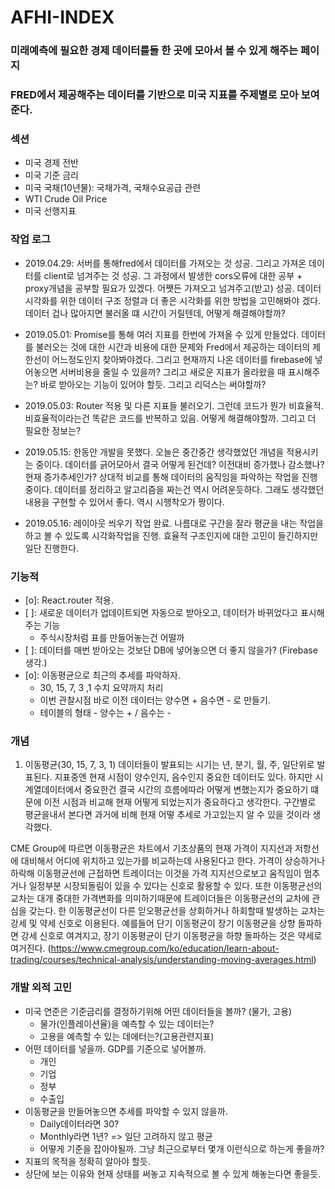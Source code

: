 # AFHI-INDEX
### 미래예측에 필요한 경제 데이터를들 한 곳에 모아서 볼 수 있게 해주는 페이지
### FRED에서 제공해주는 데이터를 기반으로 미국 지표를 주제별로 모아 보여준다.

### 섹션
- 미국 경제 전반
- 미국 기준 금리
- 미국 국채(10년물): 국채가격, 국채수요공급 관련
- WTI Crude Oil Price
- 미국 선행지표

### 작업 로그
- 2019.04.29: 서버를 통해fred에서 데이터를 가져오는 것 성공. 그리고 가져온 데이터를 client로 넘겨주는 것 성공. 그 과정에서 발생한 cors오류에 대한 공부 + proxy개념을 공부할 필요가 있겠다. 어쨋든 가져오고 넘겨주고(받고) 성공. 데이터 시각화를 위한 데이터 구조 정렬과 더 좋은 시각화를 위한 방법을 고민해봐야 겠다. 데이터 겁나 많아지면 불러올 떄 시간이 거릴텐데, 어떻게 해결해야할까?

- 2019.05.01: Promise를 통해 여러 지표를 한번에 가져올 수 있게 만들었다. 데이터를 불러오는 것에 대한 시간과 비용에 대한 문제와 Fred에서 제공하는 데이터의 제한선이 어느정도인지 찾아봐야겠다. 그리고 현재까지 나온 데이터를 firebase에 넣어놓으면 서버비용을 줄일 수 있을까? 그리고 새로운 지표가 올라왔을 때 표시해주는? 바로 받아오는 기능이 있어야 할듯. 그리고 리덕스는 써야할까?

- 2019.05.03: Router 적용 및 다른 지표들 불러오기. 그런데 코드가 뭔가 비효율적. 비효율적이라는건 똑같은 코드를 반복하고 있음. 어떻게 해결해야할까. 그리고 더 필요한 정보는?

- 2019.05.15: 한동안 개발을 못했다. 오늘은 중간중간 생각했었던 개념을 적용시키는 중이다. 데이터를 긁어모아서 결국 어떻게 된건데? 이전대비 증가했나 감소했나? 현재 증가추세인가? 상대적 비교를 통해 데이터의 움직임을 파악하는 작업을 진행중이다. 데이터를 정리하고 알고리즘을 짜는건 역시 어려운듯하다. 그래도 생각했던 내용을 구현할 수 있어서 좋다. 역시 시행착오가 짱이다.

- 2019.05.16: 레이아웃 씌우기 작업 완료. 나름대로 구간을 잘라 평균을 내는 작업을하고 볼 수 있도록 시각화작업을 진행. 효율적 구조인지에 대한 고민이 들긴하지만 일단 진행한다.

### 기능적 
* [o]: React.router 적용.
* [ ]: 새로운 데이터가 업데이트되면 자동으로 받아오고, 데이터가 바뀌었다고 표시해주는 기능
    * 주식시장처럼 표를 만들어놓는건 어떨까
* [ ]: 데이터를 매번 받아오는 것보단 DB에 넣어놓으면 더 좋지 않을가? (Firebase 생각.)
* [o]: 이동평균으로 최근의 추세를 파악하자.
  * 30, 15, 7, 3 ,1 수치 요약까지 처리
  * 이번 관찰시점 바로 이전 데이터는 양수면 + 음수면 - 로 만들기.
  * 테이블의 형태 - 양수는 + / 음수는 -

### 개념

1. 이동평균(30, 15, 7, 3, 1)
데이터들이 발표되는 시기는 년, 분기, 월, 주, 일단위로 발표된다. 지표중엔 현재 시점이 양수인지, 음수인지 중요한 데이터도 있다. 하지만 시계열데이터에서 중요한건 결국 시간의 흐름에따라 어떻게 변했는지가 중요하기 떄문에 이전 시점과 비교해 현재 어떻게 되었는지가 중요하다고 생각한다. 구간별로 평균을내서 본다면 과거에 비해 현재 어떻 추세로 가고있는지 알 수 있을 것이라 생각했다.

  CME Group에 따르면 이동평균은 차트에서 기초상품의 현재 가격이 지지선과 저항선에 대비해서 어디에 위치하고 있는가를 비교하는데 사용된다고 한다. 가격이 상승하거나 하락해 이동평균선에 근접하면 트레이더는 이것을 가격 지지선으로보고 움직임이 멈추거나 일정부분 시장되돌림이 있을 수 있다는 신호로 활용할 수 있다. 또한 이동평균선의 교차는 대개 중대한 가격변화를 의미하기때문에 트레이더들은 이동평균선의 교차에 관심을 갖는다. 한 이동평균선이 다른 읻오평균선을 상회하거나 하회할때 발생하는 교차는 강세 및 약세 신호로 이용된다. 예를들어 단기 이동평균이 장기 이동평균을 상향 돌파하면 강세 신호로 여겨지고, 장기 이동평균이 단기 이동평균을 하향 돌파하는 것은 약세로 여거진다. (https://www.cmegroup.com/ko/education/learn-about-trading/courses/technical-analysis/understanding-moving-averages.html)

### 개발 외적 고민
* 미국 연준은 기준금리를 결정하기위해 어떤 데이터들을 볼까? (물가, 고용)
  * 물가(인플레이션율)을 예측할 수 있는 데이터는?
  * 고용을 예측할 수 있는 데에터는?(고용관련지표)
* 어떤 데이터를 넣을까. GDP를 기준으로 넣어볼까.
  * 개인
  * 기업
  * 정부
  * 수출입
* 이동평균을 만들어놓으면 추세를 파악할 수 있지 않을까. 
  * Daily데이터라면 30?
  * Monthly라면 1년? => 일단 고려하지 않고 평균
  * 어떻게 기준을 잡아야될까. 그냥 최근으로부터 몇개 이런식으로 하는게 좋을까?
* 지표의 목적을 정확히 알아야 할듯.
* 상단에 보는 이유와 현재 상태를 써놓고 지속적으로 볼 수 있게 해놓는다면 좋을듯.